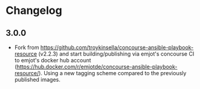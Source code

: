 # Changelog

## 3.0.0

* Fork from https://github.com/troykinsella/concourse-ansible-playbook-resource (v2.2.3)
  and start building/publishing via emjot's concourse CI to emjot's docker hub account
  (https://hub.docker.com/r/emjotde/concourse-ansible-playbook-resource/).
  Using a new tagging scheme compared to the previously published images.
